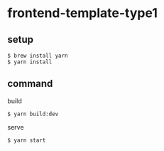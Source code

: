 # frontend-template-type1

## setup

```
$ brew install yarn
$ yarn install
```

## command

build

```
$ yarn build:dev
```

serve

```
$ yarn start
```
